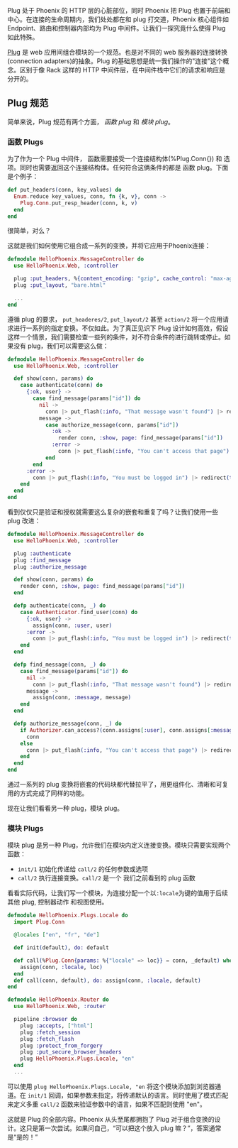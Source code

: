 Plug 处于 Phoenix 的 HTTP 层的心脏部位，同时 Phoenix 把 Plug 也置于前端和中心。在连接的生命周期内，我们处处都在和 plug 打交道，Phoenix 核心组件如 Endpoint、路由和控制器内部均为 Plug 中间件。让我们一探究竟什么使得 Plug 如此特殊。

[Plug](https://github.com/elixir-lang/plug) 是 web 应用间组合模块的一个规范。也是对不同的 web 服务器的连接转换(connection adapters)的抽象。Plug 的基础思想是统一我们操作的"连接"这个概念。区别于像 Rack 这样的 HTTP 中间件层，在中间件栈中它们的请求和响应是分开的。

## Plug 规范

简单来说，Plug 规范有两个方面， *函数 plug* 和 *模块 plug*。

### 函数 Plugs

为了作为一个 Plug 中间件， 函数需要接受一个连接结构体(%Plug.Conn{}) 和 选项。同时也需要返回这个连接结构体。任何符合这俩条件的都是 函数 plug。下面是个例子：

```elixir
def put_headers(conn, key_values) do
  Enum.reduce key_values, conn, fn {k, v}, conn ->
    Plug.Conn.put_resp_header(conn, k, v)
  end
end
```

很简单，对么？

这就是我们如何使用它组合成一系列的变换，并将它应用于Phoenix连接：

```elixir
defmodule HelloPhoenix.MessageController do
  use HelloPhoenix.Web, :controller

  plug :put_headers, %{content_encoding: "gzip", cache_control: "max-age=3600"}
  plug :put_layout, "bare.html"

  ...
end
```

遵循 plug 的要求， `put_headeres/2`, `put_layout/2` 甚至 `action/2` 将一个应用请求进行一系列的指定变换。不仅如此。为了真正见识下 Plug 设计如何高效，假设这样一个情景，我们需要检查一些列的条件，对不符合条件的进行跳转或停止。如果没有 plug，我们可以需要这么做：

```elixir
defmodule HelloPhoenix.MessageController do
  use HelloPhoenix.Web, :controller

  def show(conn, params) do
    case authenticate(conn) do
      {:ok, user} ->
        case find_message(params["id"]) do
          nil ->
            conn |> put_flash(:info, "That message wasn't found") |> redirect(to: "/")
          message ->
            case authorize_message(conn, params["id"])
              :ok ->
                render conn, :show, page: find_message(params["id"])
              :error ->
                conn |> put_flash(:info, "You can't access that page") |> redirect(to: "/")
            end
        end
      :error ->
        conn |> put_flash(:info, "You must be logged in") |> redirect(to: "/")
    end
  end
end
```

看到仅仅只是验证和授权就需要这么复杂的嵌套和重复了吗？让我们使用一些 plug 改进：

```elixir
defmodule HelloPhoenix.MessageController do
  use HelloPhoenix.Web, :controller

  plug :authenticate
  plug :find_message
  plug :authorize_message

  def show(conn, params) do
    render conn, :show, page: find_message(params["id"])
  end

  defp authenticate(conn, _) do
    case Authenticator.find_user(conn) do
      {:ok, user} ->
        assign(conn, :user, user)
      :error ->
        conn |> put_flash(:info, "You must be logged in") |> redirect(to: "/") |> halt
    end
  end

  defp find_message(conn, _) do
    case find_message(params["id"]) do
      nil ->
        conn |> put_flash(:info, "That message wasn't found") |> redirect(to: "/") |> halt
      message ->
        assign(conn, :message, message)
    end
  end

  defp authorize_message(conn, _) do
    if Authorizer.can_access?(conn.assigns[:user], conn.assigns[:message]) do
      conn
    else
      conn |> put_flash(:info, "You can't access that page") |> redirect(to: "/") |> halt
    end
  end
end
```

通过一系列的 plug 变换将嵌套的代码块都代替拉平了，用更组件化、清晰和可复用的方式完成了同样的功能。

现在让我们看看另一种 plug，模块 plug。

### 模块 Plugs

模块 plug 是另一种 Plug，允许我们在模块内定义连接变换。模块只需要实现两个函数：

- `init/1` 初始化传递给 `call/2` 的任何参数或选项
- `call/2` 执行连接变换。`call/2` 是一个 我们之前看到的 plug 函数

看看实际代码，让我们写一个模块，为连接分配一个以`:locale`为键的值用于后续其他 plug, 控制器动作 和视图使用。

```elixir
defmodule HelloPhoenix.Plugs.Locale do
  import Plug.Conn

  @locales ["en", "fr", "de"]

  def init(default), do: default

  def call(%Plug.Conn{params: %{"locale" => loc}} = conn, _default) when loc in @locales do
    assign(conn, :locale, loc)
  end
  def call(conn, default), do: assign(conn, :locale, default)
end

defmodule HelloPhoenix.Router do
  use HelloPhoenix.Web, :router

  pipeline :browser do
    plug :accepts, ["html"]
    plug :fetch_session
    plug :fetch_flash
    plug :protect_from_forgery
    plug :put_secure_browser_headers
    plug HelloPhoenix.Plugs.Locale, "en"
  end
  ...
```

可以使用 `plug HelloPhoenix.Plugs.Locale, "en` 将这个模块添加到浏览器通道。在 `init/1` 回调，如果参数未指定，将传递默认的语言。同时使用了模式匹配来定义多重 `call/2` 函数来验证参数中的语言，如果不匹配则使用 "en"。

这就是 Plug 的全部内容。Phoenix 从头至尾都拥抱了 Plug 对于组合变换的设计。这只是第一次尝试。如果问自己，“可以把这个放入 plug 嘛？”，答案通常是“是的！”
